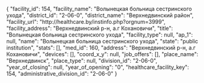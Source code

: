 {
    "facility_id": 154,
    "facility_name": "Волынецкая больница сестринского ухода",
    "district_id": "2-06-0",
    "district_name": "Верхнедвинский район",
    "facility_url": "http:\/\/healthcare.by\/instinfo.php?orgnum=3999",
    "facility_address": "Верхнедвинский р-н, а.г Кохановичи",
    "title": "Волынецкая больница сестринского ухода",
    "facility_type": null,
    "ap_1": null,
    "name": "Волынецкая больница сестринского ухода",
    "state": "public institution",
    "stats": [],
    "med_id": 160,
    "address": "Верхнедвинский р-н, а.г Кохановичи",
    "devices": [],
    "coord_x_y": null,
    "job_offers": [],
    "place_name": "Верхнедвинск",
    "place_type": null,
    "division_id": "2-06-0",
    "year_of_closing": null,
    "year_of_opening": "0",
    "healthcare_facility_key": 154,
    "administrative_division_id": "2-06-0"
}